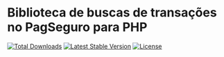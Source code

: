 # Biblioteca de buscas de transações no PagSeguro para PHP
[![Total Downloads](https://poser.pugx.org/sounoob/pagseguro-php-sdk-search-transaction/d/total.svg)](https://packagist.org/packages/sounoob/pagseguro-php-sdk-search-transaction)
[![Latest Stable Version](https://poser.pugx.org/sounoob/pagseguro-php-sdk-search-transaction/v/stable)](https://packagist.org/packages/sounoob/pagseguro-php-sdk-search-transaction)
[![License](https://poser.pugx.org/sounoob/pagseguro-php-sdk-search-transaction/license)](https://packagist.org/packages/sounoob/pagseguro-php-sdk-search-transaction)